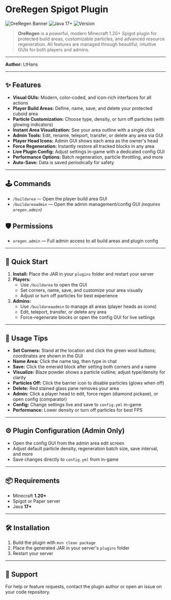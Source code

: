 # OreRegen Spigot Plugin

![OreRegen Banner](https://img.shields.io/badge/Minecraft-1.20%2B-green?style=for-the-badge) ![Java 17+](https://img.shields.io/badge/Java-17%2B-blue?style=for-the-badge) ![Version](https://img.shields.io/badge/Version-1.4-orange?style=for-the-badge)

> **OreRegen** is a powerful, modern Minecraft 1.20+ Spigot plugin for protected build areas, customizable particles, and advanced resource regeneration. All features are managed through beautiful, intuitive GUIs for both players and admins.

---

**Author:** LtHans

---

## ✨ Features
- **Visual GUIs:** Modern, color-coded, and icon-rich interfaces for all actions
- **Player Build Areas:** Define, name, save, and delete your protected cuboid area
- **Particle Customization:** Choose type, density, or turn off particles (with glowing indicators)
- **Instant Area Visualization:** See your area outline with a single click
- **Admin Tools:** Edit, rename, teleport, transfer, or delete any area via GUI
- **Player Head Icons:** Admin GUI shows each area as the owner's head
- **Force Regeneration:** Instantly restore all tracked blocks in any area
- **Live Plugin Config:** Adjust settings in-game with a dedicated config GUI
- **Performance Options:** Batch regeneration, particle throttling, and more
- **Auto-Save:** Data is saved periodically for safety

---

## 🕹️ Commands
- `/buildarea` — Open the player build area GUI
- `/buildareaadmin` — Open the admin management/config GUI *(requires `oregen.admin`)*

## 🛡️ Permissions
- `oregen.admin` — Full admin access to all build areas and plugin config

---

## 🚀 Quick Start
1. **Install:** Place the JAR in your `plugins` folder and restart your server
2. **Players:**
   - Use `/buildarea` to open the GUI
   - Set corners, name, save, and customize your area visually
   - Adjust or turn off particles for best experience
3. **Admins:**
   - Use `/buildareaadmin` to manage all areas (player heads as icons)
   - Edit, teleport, transfer, or delete any area
   - Force-regenerate blocks or open the config GUI for live settings

---

## 🎨 Usage Tips
- **Set Corners:** Stand at the location and click the green wool buttons; coordinates are shown in the GUI
- **Name Area:** Click the name tag, then type in chat
- **Save:** Click the emerald block after setting both corners and a name
- **Visualize:** Blaze powder shows a particle outline; adjust type/density for clarity
- **Particles Off:** Click the barrier icon to disable particles (glows when off)
- **Delete:** Red stained glass pane removes your area
- **Admin:** Click a player head to edit, force regen (diamond pickaxe), or open config (comparator)
- **Config:** Change settings live and save to `config.yml` in-game
- **Performance:** Lower density or turn off particles for best FPS

---

## ⚙️ Plugin Configuration (Admin Only)
- Open the config GUI from the admin area edit screen
- Adjust default particle density, regeneration batch size, save interval, and more
- Save changes directly to `config.yml` from in-game

---

## 📦 Requirements
- Minecraft **1.20+**
- Spigot or Paper server
- Java **17+**

---

## 🛠️ Installation
1. Build the plugin with `mvn clean package`
2. Place the generated JAR in your server's `plugins` folder
3. Restart your server

---

## 💬 Support
For help or feature requests, contact the plugin author or open an issue on your code repository.
